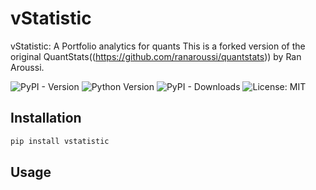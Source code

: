 # vStatistic
vStatistic: A Portfolio analytics for quants
This is a forked version of the original QuantStats((https://github.com/ranaroussi/quantstats)) by Ran Aroussi.

![PyPI - Version](https://img.shields.io/pypi/v/vstatistic)
![Python Version](https://img.shields.io/pypi/pyversions/vstatistic)
![PyPI - Downloads](https://img.shields.io/pypi/dm/vstatistic)
![License: MIT](https://img.shields.io/badge/License-MIT-green.svg)

## Installation
```bash
pip install vstatistic
```

## Usage